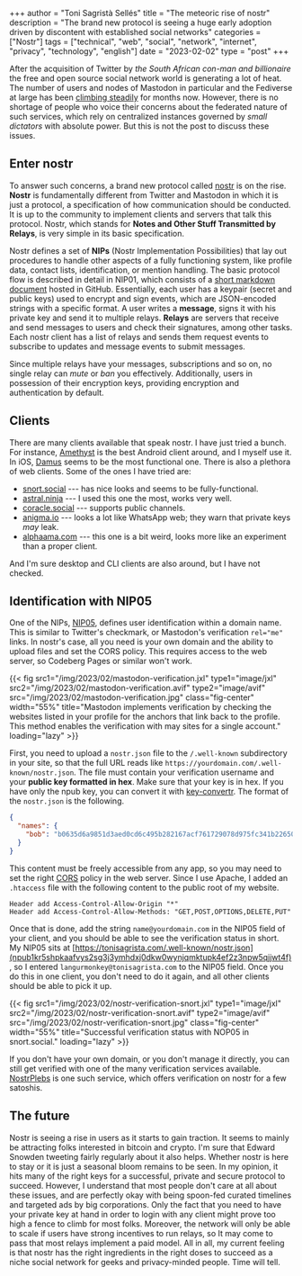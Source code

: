 +++
author = "Toni Sagristà Sellés"
title = "The meteoric rise of nostr"
description = "The brand new protocol is seeing a huge early adoption driven by discontent with established social networks"
categories = ["Nostr"]
tags = ["technical", "web", "social", "network", "internet", "privacy", "technology", "english"]
date = "2023-02-02"
type = "post"
+++

After the acquisition of Twitter by *the South African con-man and billionaire* the free and open source social network world is generating a lot of heat. The number of users and nodes of Mastodon in particular and the Fediverse at large has been [climbing steadily](https://the-federation.info/) for months now. However, there is no shortage of people who voice their concerns about the federated nature of such services, which rely on centralized instances governed by *small dictators* with absolute power. But this is not the post to discuss these issues.

## Enter nostr

To answer such concerns, a brand new protocol called [nostr](https://github.com/nostr-protocol/nostr) is on the rise. **Nostr** is fundamentally different from Twitter and Mastodon in which it is just a protocol, a specification of how communication should be conducted. It is up to the community to implement clients and servers that talk this protocol. Nostr, which stands for **Notes and Other Stuff Transmitted by Relays**, is very simple in its basic specification. 

Nostr defines a set of **NIPs** (Nostr Implementation Possibilities) that lay out procedures to handle other aspects of a fully functioning system, like profile data, contact lists, identification, or mention handling. The basic protocol flow is described in detail in NIP01, which consists of a [short markdown document](https://github.com/nostr-protocol/nips/blob/master/01.md) hosted in GitHub. Essentially, each user has a keypair (secret and public keys) used to encrypt and sign events, which are JSON-encoded strings with a specific format. A user writes a **message**, signs it with his private key and send it to multiple relays. **Relays** are servers that receive and send messages to users and check their signatures, among other tasks. Each nostr client has a list of relays and sends them request events to subscribe to updates and message events to submit messages.

Since multiple relays have your messages, subscriptions and so on, no single relay can *mute* or *ban* you effectively. Additionally, users in possession of their encryption keys, providing encryption and authentication by default.

## Clients

There are many clients available that speak nostr. I have just tried a bunch. For instance, [Amethyst](https://play.google.com/store/apps/details?id=com.vitorpamplona.amethyst) is the best Android client around, and I myself use it. In iOS, [Damus](https://github.com/damus-io/damus) seems to be the most functional one. There is also a plethora of web clients. Some of the ones I have tried are:

- [snort.social](https://snort.social) --- has nice looks and seems to be fully-functional.
- [astral.ninja](https://astral.ninja) --- I used this one the most, works very well.
- [coracle.social](hptts://coracle.social) --- supports public channels.
- [anigma.io](https://anigma.io) --- looks a lot like WhatsApp web; they warn that private keys *may* leak.
- [alphaama.com](https://alphaama.com) --- this one is a bit weird, looks more like an experiment than a proper client.

And I'm sure desktop and CLI clients are also around, but I have not checked.

## Identification with NIP05

One of the NIPs, [NIP05](https://github.com/nostr-protocol/nips/blob/master/05.md), defines user identification within a domain name. This is similar to Twitter's checkmark, or Mastodon's verification ``rel="me"`` links. In nostr's case, all you need is your own domain and the ability to upload files and set the CORS policy. This requires access to the web server, so Codeberg Pages or similar won't work.

{{< fig src1="/img/2023/02/mastodon-verification.jxl" type1="image/jxl" src2="/img/2023/02/mastodon-verification.avif" type2="image/avif" src="/img/2023/02/mastodon-verification.jpg" class="fig-center" width="55%" title="Mastodon implements verification by checking the websites listed in your profile for the anchors that link back to the profile. This method enables the verification with may sites for a single account." loading="lazy" >}}

First, you need to upload a `nostr.json` file to the `/.well-known` subdirectory in your site, so that the full URL reads like `https://yourdomain.com/.well-known/nostr.json`. The file must contain your verification username and your **public key formatted in hex**. Make sure that your key is in hex. If you have only the npub key, you can convert it with [key-convertr](https://github.com/rot13maxi/key-convertr). The format of the `nostr.json` is the following.

```json
{
  "names": {
    "bob": "b0635d6a9851d3aed0cd6c495b282167acf761729078d975fc341b22650b07b9"
  }
}
```

This content must be freely accessible from any app, so you may need to set the right [CORS](https://developer.mozilla.org/en-US/docs/Web/HTTP/CORS) policy in the web server. Since I use Apache, I added an `.htaccess` file with the following content to the public root of my website.

```.htaccess
Header add Access-Control-Allow-Origin "*"
Header add Access-Control-Allow-Methods: "GET,POST,OPTIONS,DELETE,PUT"
```

Once that is done, add the string `name@yourdomain.com` in the NIP05 field of your client, and you should be able to see the verification status in short. My NIP05 sits at [https://tonisagrista.com/.well-known/nostr.json](npub1kr5shpkaafvys2sg3j3ymhdxj0dkw0wynjqmktupk4ef2z3npw5qjjwt4f), so I entered `langurmonkey@tonisagrista.com` to the NIP05 field. Once you do this in one client, you don't need to do it again, and all other clients should be able to pick it up.

{{< fig src1="/img/2023/02/nostr-verification-snort.jxl" type1="image/jxl" src2="/img/2023/02/nostr-verification-snort.avif" type2="image/avif" src="/img/2023/02/nostr-verification-snort.jpg" class="fig-center" width="55%" title="Successful verification status with NOP05 in snort.social." loading="lazy" >}}

If you don't have your own domain, or you don't manage it directly, you can still get verified with one of the many verification services available. [NostrPlebs](https://nostrplebs.com) is one such service, which offers verification on nostr for a few satoshis.


## The future

Nostr is seeing a rise in users as it starts to gain traction. It seems to mainly be attracting folks interested in bitcoin and crypto. I'm sure that Edward Snowden tweeting fairly regularly about it also helps. Whether nostr is here to stay or it is just a seasonal bloom remains to be seen. In my opinion, it hits many of the right keys for a successful, private and secure protocol to succeed. However, I understand that most people don't care at all about these issues, and are perfectly okay with being spoon-fed curated timelines and targeted ads by big corporations. Only the fact that you need to have your private key at hand in order to login with any client might prove too high a fence to climb for most folks. Moreover, the network will only be able to scale if users have strong incentives to run relays, so It may come to pass that most relays implement a paid model. All in all, my current feeling is that nostr has the right ingredients in the right doses to succeed as a niche social network for geeks and privacy-minded people. Time will tell.

